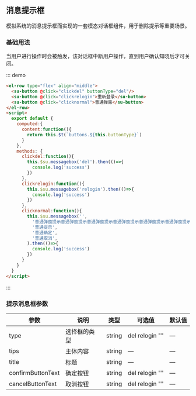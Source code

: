 ## 消息提示框
模拟系统的消息提示框而实现的一套模态对话框组件，用于删除提示等重要场景。

### 基础用法
当用户进行操作时会被触发，该对话框中断用户操作，直到用户确认知晓后才可关闭。

::: demo 

```html
<el-row type="flex" align="middle">
  <su-button @click="clickdel" buttonType="del"/>
  <su-button @click="clickrelogin">重新登录</su-button>
  <su-button @click="clicknormal">普通弹窗</su-button>
</el-row>
<script>
  export default {
    computed:{
      content:function(){
        return this.$t(`buttons.${this.buttonType}`)
      }
    },
    methods: {
      clickdel:function(){
        this.$su.messagebox('del').then(()=>{
          console.log('success')
        })
      },
      clickrelogin:function(){
        this.$su.messagebox('relogin').then(()=>{
          console.log('success')
        })
      },
      clicknormal:function(){
        this.$su.messagebox('',
          '普通弹窗提示普通弹窗提示普通弹窗提示普通弹窗提示普通弹窗提示普通弹窗提示普通弹窗提示普通弹窗提示普通弹窗提示普通弹窗提示普通弹窗提示普通弹窗提示普通弹窗提示普通弹窗提示普通弹窗提示普通弹窗提示普通弹窗提示普通弹窗提示普通弹窗提示普通弹窗提示普通弹窗提示普通弹窗提示普通弹窗提示普通弹窗提示普通弹窗提示普通弹窗提示普通弹窗提示普通弹窗提示普通弹窗提示普通弹窗提示普通弹窗提示普通弹窗提示普通弹窗提示普通弹窗提示普通弹窗提示', 
          '普通提示', 
          '普通确定',
          '普通取消',
        ).then(()=>{
          console.log('success')
        })
      }
    }
  }
</script>
```
:::


### 提示消息框参数

| 参数      | 说明          | 类型      | 可选值                           | 默认值  |
|---------- |-------------- |---------- |--------------------------------  |-------- |
| type | 选择框的类型 | string | del relogin "" | — |
| tips    | 主体内容 | string    | — | — |
| title    | 标题 | string    | — | — |
| confirmButtonText    | 确定按钮 | string    | del relogin "" | — |
| cancelButtonText    | 取消按钮 | string    | del relogin "" | — |
